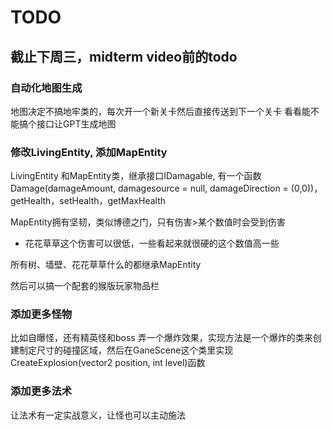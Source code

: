 # TODO

## 截止下周三，midterm video前的todo

### 自动化地图生成
地图决定不搞地牢类的，每次开一个新关卡然后直接传送到下一个关卡
看看能不能搞个接口让GPT生成地图

### 修改LivingEntity, 添加MapEntity

LivingEntity 和MapEntity类，继承接口IDamagable, 有一个函数Damage(damageAmount, damagesource = null, damageDirection = (0,0))，getHealth，setHealth，getMaxHealth

MapEntity拥有坚韧，类似博德之门，只有伤害>某个数值时会受到伤害

- 花花草草这个伤害可以很低，一些看起来就很硬的这个数值高一些

所有树、墙壁、花花草草什么的都继承MapEntity

然后可以搞一个配套的猴版玩家物品栏

### 添加更多怪物
比如自曝怪，还有精英怪和boss
弄一个爆炸效果，实现方法是一个爆炸的类来创建制定尺寸的碰撞区域，然后在GaneScene这个类里实现CreateExplosion(vector2 position, int level)函数


### 添加更多法术
让法术有一定实战意义，让怪也可以主动施法
